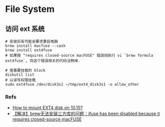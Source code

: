 # File System

## 访问 ext 系统
```shell
# 安装后有可能会要求重启电脑
brew install macfuse --cask
brew install ext4fuse
# 如果报 "requires closed-source macFUSE" 错误则执行 vi `brew formula ext4fuse`, 将这个错误相关的代码注释掉.

# 查看要挂载的 block
diskutil list 
# 以读写权限挂载
sudo ext4fuse /dev/disk3s1 ~/tmp/ext4_disk3s1 -o allow_other
```

### Refs
* [How to mount EXT4 disk on 10.15?](https://apple.stackexchange.com/questions/381278/how-to-mount-ext4-disk-on-10-15)
* [【解决】brew无法安装三方库的问题：ifuse has been disabled because it requires closed-source macFUSE](https://blog.csdn.net/qq_27806965/article/details/122842894)